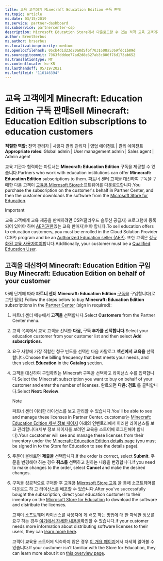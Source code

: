 ```yaml
---
title: 교육 고객에게 Minecraft Education Edition 구독 판매
ms.topic: article
ms.date: 03/15/2019
ms.service: partner-dashboard
ms.subservice: partnercenter-csp
description: Microsoft Education Store에서 다운로드할 수 있는 적격 교육 고객에게 Minecraft Education Edition 구독을 판매합니다.
author: BrentSerbus
ms.author: brserbus
ms.localizationpriority: medium
ms.openlocfilehash: 06cb4d1d23d20a0d5f6f7031608a5369fdc1b89d
ms.sourcegitcommit: 7063fdddee77ad2d8e627ab3c806f76d173ab652
ms.translationtype: MT
ms.contentlocale: ko-KR
ms.lasthandoff: 05/19/2021
ms.locfileid: "110146394"
---
```

# <a name="sell-minecraft-education-edition-subscriptions-to-education-customers"></a><span data-ttu-id="e5829-103">교육 고객에게 Minecraft: Education Edition 구독 판매</span><span class="sxs-lookup"><span data-stu-id="e5829-103">Sell Minecraft: Education Edition subscriptions to education customers</span></span>

<span data-ttu-id="e5829-104">**적절한 역할:** 전역 관리자 | 사용자 관리 관리자 | 영업 에이전트 | 관리 에이전트</span><span class="sxs-lookup"><span data-stu-id="e5829-104">**Appropriate roles**: Global admin | User management admin | Sales agent | Admin agent</span></span>

<span data-ttu-id="e5829-105">교육 기관과 협력하는 파트너는 **Minecraft: Education Edition** 구독을 제공할 수 있습니다.</span><span class="sxs-lookup"><span data-stu-id="e5829-105">Partners who work with education institutions can offer **Minecraft: Education Edition** subscriptions to them.</span></span> <span data-ttu-id="e5829-106">파트너 센터 고객을 대신하여 구독을 구매한 다음 고객이 [교육용 Microsoft Store](https://educationstore.microsoft.com)소프트웨어를 다운로드합니다.</span><span class="sxs-lookup"><span data-stu-id="e5829-106">You purchase the subscription on the customer's behalf in Partner Center, and then the customer downloads the software from the [Microsoft Store for Education](https://educationstore.microsoft.com).</span></span> 

>[!IMPORTANT]
><span data-ttu-id="e5829-107">교육 고객에게 교육 제공을 판매하려면 CSP(클라우드 솔루션 공급자) 프로그램에 등록되어 있어야 하며 [AEP(권한](https://www.mepn.com)있는 교육 판매자)여야 합니다.</span><span class="sxs-lookup"><span data-stu-id="e5829-107">To sell education offers to education customers, you must be enrolled in the Cloud Solution Provider (CSP) program and be an [Authorized Education seller (AEP)](https://www.mepn.com).</span></span> <span data-ttu-id="e5829-108">또한 고객은 [정규화된 교육 사용자여야](https://www.microsoftvolumelicensing.com/DocumentSearch.aspx?Mode=3&DocumentTypeId=7)합니다.</span><span class="sxs-lookup"><span data-stu-id="e5829-108">Additionally, your customer must be a [Qualified Education User](https://www.microsoftvolumelicensing.com/DocumentSearch.aspx?Mode=3&DocumentTypeId=7).</span></span>  

 
## <a name="buy-minecraft-education-edition-on-behalf-of-your-customer"></a><span data-ttu-id="e5829-109">고객을 대신하여 **Minecraft: Education Edition** 구입</span><span class="sxs-lookup"><span data-stu-id="e5829-109">Buy **Minecraft: Education Edition** on behalf of your customer</span></span>

<span data-ttu-id="e5829-110">아래 단계에 따라 **파트너 센터 Minecraft: Education Edition** [구독을](https://partnercenter.microsoft.com/pcv/dashboard/overview
) 구입합니다(로그인 필요).</span><span class="sxs-lookup"><span data-stu-id="e5829-110">Follow the steps below to buy **Minecraft: Education Edition** subscriptions in the [Partner Center](https://partnercenter.microsoft.com/pcv/dashboard/overview
) (sign in required):</span></span>

  1.  <span data-ttu-id="e5829-111">파트너 센터 메뉴에서 **고객을** 선택합니다.</span><span class="sxs-lookup"><span data-stu-id="e5829-111">Select **Customers** from the Partner Center menu.</span></span>
  
  2.  <span data-ttu-id="e5829-112">고객 목록에서 교육 고객을 선택한 **다음, 구독 추가를 선택합니다.**</span><span class="sxs-lookup"><span data-stu-id="e5829-112">Select your education customer from your customer list and then select **Add subscriptions**.</span></span>
  
  3.  <span data-ttu-id="e5829-113">요구 사항에 가장 적합한 청구 빈도를 선택한 다음 카탈로그 **섹션에서** **교육을** 선택합니다.</span><span class="sxs-lookup"><span data-stu-id="e5829-113">Choose the billing frequency that best meets your needs, and then select **Education** in the **Catalog** section.</span></span>

  4.  <span data-ttu-id="e5829-114">고객을 대신하여 구입하려는 Minecraft 구독을 선택하고 라이선스 수를 입력합니다.</span><span class="sxs-lookup"><span data-stu-id="e5829-114">Select the Minecraft subscription you want to buy on behalf of your customer and enter the number of licenses.</span></span> <span data-ttu-id="e5829-115">완료되면 **다음: 검토** 를 클릭합니다.</span><span class="sxs-lookup"><span data-stu-id="e5829-115">Select **Next: Review**.</span></span>

      >[!NOTE]
      ><span data-ttu-id="e5829-116">파트너 센터 이러한 라이선스를 보고 관리할 수 있습니다.</span><span class="sxs-lookup"><span data-stu-id="e5829-116">You'll be able to see and manage these licenses in Partner Center.</span></span> <span data-ttu-id="e5829-117">cucstomer는 [Minecraft: Education Edition 세부 정보 페이지](https://educationstore.microsoft.com/store/details/minecraft-education-edition/9nblggh4r2r6) 아래의 인벤토리에서 이러한 라이선스를 보고 관리합니다(세부 정보 페이지를 보려면 교육용 스토어에 로그인해야 합니다).</span><span class="sxs-lookup"><span data-stu-id="e5829-117">Your cucstomer will see and manage these licenses from their inventory under the [Minecraft: Education Edition details page](https://educationstore.microsoft.com/store/details/minecraft-education-edition/9nblggh4r2r6) (you must be signed in to the Store for Education to see the details page).</span></span> 

  5.  <span data-ttu-id="e5829-118">주문이 올바르면 **제출을** 선택합니다.</span><span class="sxs-lookup"><span data-stu-id="e5829-118">If the order is correct, select **Submit**.</span></span> <span data-ttu-id="e5829-119">주문을 변경해야 하는 경우 **취소를** 선택하고 원하는 내용을 변경합니다.</span><span class="sxs-lookup"><span data-stu-id="e5829-119">If you need to make changes to the order, select **Cancel** and make the desired changes.</span></span>   

  6.  <span data-ttu-id="e5829-120">구독을 성공적으로 구매한 후 교육용 [Microsoft Store 교육](https://educationstore.microsoft.com) 을 통해 소프트웨어를 다운로드 하 고 라이선스를 배포할 수 있습니다.</span><span class="sxs-lookup"><span data-stu-id="e5829-120">After you've successfully bought the subscription, direct your education customer to their inventory on the [Microsoft Store for Education](https://educationstore.microsoft.com) to download the software and distribute the licenses.</span></span>

      <span data-ttu-id="e5829-121">고객이 소프트웨어 라이선스를 사용자에 게 배포 하는 방법에 대 한 자세한 정보를 요구 하는 경우 [여기에서 자세한 내용을](/education/windows/school-get-minecraft#distribute-minecraft)확인할 수 있습니다.</span><span class="sxs-lookup"><span data-stu-id="e5829-121">If your customer needs more information about distributing software licenses to their users, they can [learn more here](/education/windows/school-get-minecraft#distribute-minecraft).</span></span>  
  
      <span data-ttu-id="e5829-122">고객이 교육용 스토어에 익숙하지 않은 경우 [이 개요 페이지](/microsoft-store/windows-store-for-business-overview)에서 자세히 알아볼 수 있습니다.</span><span class="sxs-lookup"><span data-stu-id="e5829-122">If your customer isn't familiar with the Store for Education, they can learn more about it on [this overview page](/microsoft-store/windows-store-for-business-overview).</span></span>  


